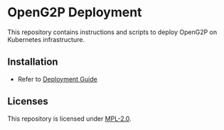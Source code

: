 # OpenG2P Deployment
This repository contains instructions and scripts to deploy OpenG2P on Kubernetes infrastructure.

## Installation
*  Refer to [Deployment Guide](https://docs.openg2p.org/guides/deployment-guide)

## Licenses
This repository is licensed under [MPL-2.0](LICENSE).
